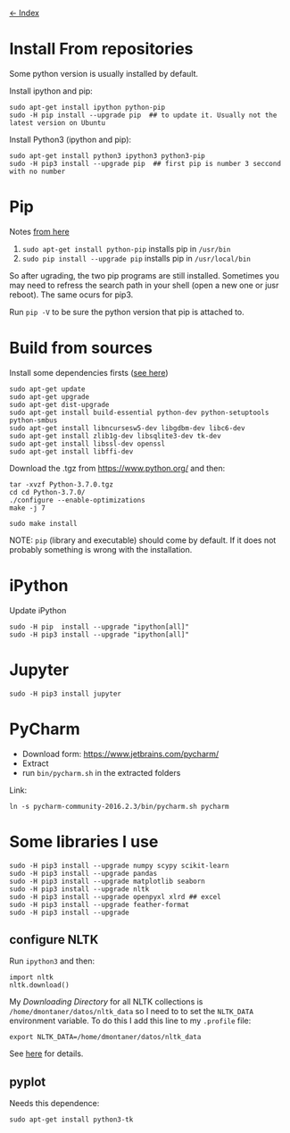 [<- Index](000_index.md)

Install From repositories
=======================================================================

Some python version is usually installed by default. 

Install ipython and pip: 

    sudo apt-get install ipython python-pip
    sudo -H pip install --upgrade pip  ## to update it. Usually not the latest version on Ubuntu


Install Python3 (ipython and pip):

    sudo apt-get install python3 ipython3 python3-pip
    sudo -H pip3 install --upgrade pip  ## first pip is number 3 seccond with no number    

Pip
=======================================================================

Notes [from here](http://askubuntu.com/questions/612709/trouble-with-pip-on-14-04)

1. `sudo apt-get install python-pip` installs pip in `/usr/bin`
2. `sudo pip install --upgrade pip`  installs pip in `/usr/local/bin`

So after ugrading, the two pip programs are still installed. Sometimes you may need to refress the search path in your shell (open a new one or jusr reboot). The same ocurs for pip3.

Run `pip -V` to be sure the python version that pip is attached to.


Build from sources
=======================================================================

Install some dependencies firsts ([see here](https://stackoverflow.com/questions/27022373/python3-importerror-no-module-named-ctypes-when-using-value-from-module-mul/41310760))
```
sudo apt-get update
sudo apt-get upgrade
sudo apt-get dist-upgrade
sudo apt-get install build-essential python-dev python-setuptools python-smbus
sudo apt-get install libncursesw5-dev libgdbm-dev libc6-dev
sudo apt-get install zlib1g-dev libsqlite3-dev tk-dev
sudo apt-get install libssl-dev openssl
sudo apt-get install libffi-dev
```

Download the .tgz from https://www.python.org/ and then:

    tar -xvzf Python-3.7.0.tgz 
    cd cd Python-3.7.0/
    ./configure --enable-optimizations
    make -j 7
    
    sudo make install

NOTE: `pip` (library and executable) should come by default. If it does not probably something is wrong with the installation.


iPython
=======================================================================

Update iPython

    sudo -H pip  install --upgrade "ipython[all]"
    sudo -H pip3 install --upgrade "ipython[all]"

Jupyter
=======================================================================

    sudo -H pip3 install jupyter

PyCharm
=======================================================================

- Download form: https://www.jetbrains.com/pycharm/
- Extract
- run `bin/pycharm.sh` in the extracted folders

Link:

    ln -s pycharm-community-2016.2.3/bin/pycharm.sh pycharm


Some libraries I use
=======================================================================

```
sudo -H pip3 install --upgrade numpy scypy scikit-learn
sudo -H pip3 install --upgrade pandas 
sudo -H pip3 install --upgrade matplotlib seaborn
sudo -H pip3 install --upgrade nltk
sudo -H pip3 install --upgrade openpyxl xlrd ## excel
sudo -H pip3 install --upgrade feather-format
sudo -H pip3 install --upgrade 
```

configure NLTK
------------------------------------------

Run `ipython3` and then: 

    import nltk
    nltk.download()

My _Downloading Directory_ for all NLTK collections is `/home/dmontaner/datos/nltk_data` so I need to to set the `NLTK_DATA` environment variable. To do this I add this line to my `.profile` file:

    export NLTK_DATA=/home/dmontaner/datos/nltk_data

See [here](http://stackoverflow.com/questions/3522372/how-to-config-nltk-data-directory-from-code) for details.

pyplot
------------------------------------------

Needs this dependence:

    sudo apt-get install python3-tk
